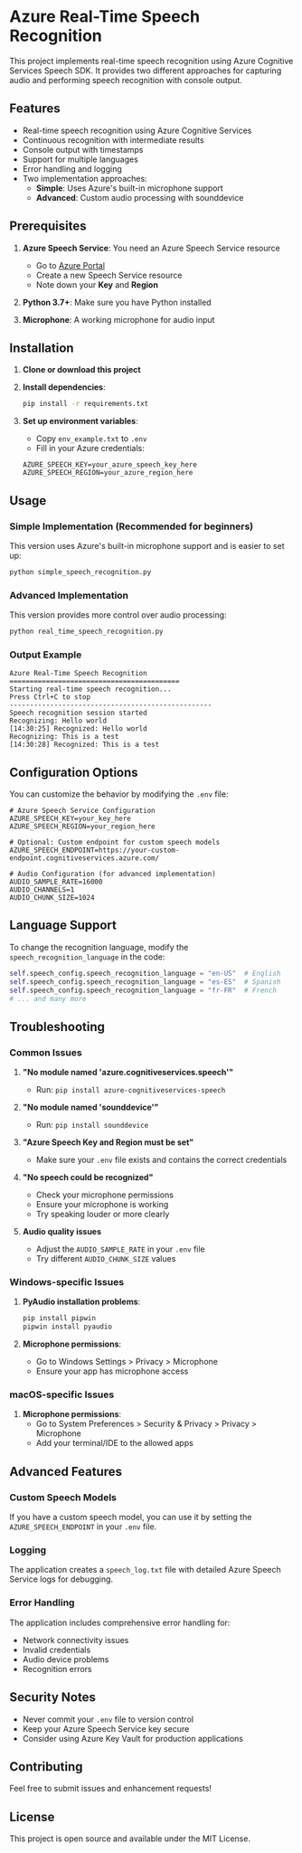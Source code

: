 # Azure Real-Time Speech Recognition

This project implements real-time speech recognition using Azure Cognitive Services Speech SDK. It provides two different approaches for capturing audio and performing speech recognition with console output.

## Features

- Real-time speech recognition using Azure Cognitive Services
- Continuous recognition with intermediate results
- Console output with timestamps
- Support for multiple languages
- Error handling and logging
- Two implementation approaches:
  - **Simple**: Uses Azure's built-in microphone support
  - **Advanced**: Custom audio processing with sounddevice

## Prerequisites

1. **Azure Speech Service**: You need an Azure Speech Service resource
   - Go to [Azure Portal](https://portal.azure.com)
   - Create a new Speech Service resource
   - Note down your **Key** and **Region**

2. **Python 3.7+**: Make sure you have Python installed

3. **Microphone**: A working microphone for audio input

## Installation

1. **Clone or download this project**

2. **Install dependencies**:
   ```bash
   pip install -r requirements.txt
   ```

3. **Set up environment variables**:
   - Copy `env_example.txt` to `.env`
   - Fill in your Azure credentials:
   ```
   AZURE_SPEECH_KEY=your_azure_speech_key_here
   AZURE_SPEECH_REGION=your_azure_region_here
   ```

## Usage

### Simple Implementation (Recommended for beginners)

This version uses Azure's built-in microphone support and is easier to set up:

```bash
python simple_speech_recognition.py
```

### Advanced Implementation

This version provides more control over audio processing:

```bash
python real_time_speech_recognition.py
```

### Output Example

```
Azure Real-Time Speech Recognition
==========================================
Starting real-time speech recognition...
Press Ctrl+C to stop
--------------------------------------------------
Speech recognition session started
Recognizing: Hello world
[14:30:25] Recognized: Hello world
Recognizing: This is a test
[14:30:28] Recognized: This is a test
```

## Configuration Options

You can customize the behavior by modifying the `.env` file:

```env
# Azure Speech Service Configuration
AZURE_SPEECH_KEY=your_key_here
AZURE_SPEECH_REGION=your_region_here

# Optional: Custom endpoint for custom speech models
AZURE_SPEECH_ENDPOINT=https://your-custom-endpoint.cognitiveservices.azure.com/

# Audio Configuration (for advanced implementation)
AUDIO_SAMPLE_RATE=16000
AUDIO_CHANNELS=1
AUDIO_CHUNK_SIZE=1024
```

## Language Support

To change the recognition language, modify the `speech_recognition_language` in the code:

```python
self.speech_config.speech_recognition_language = "en-US"  # English
self.speech_config.speech_recognition_language = "es-ES"  # Spanish
self.speech_config.speech_recognition_language = "fr-FR"  # French
# ... and many more
```

## Troubleshooting

### Common Issues

1. **"No module named 'azure.cognitiveservices.speech'"**
   - Run: `pip install azure-cognitiveservices-speech`

2. **"No module named 'sounddevice'"**
   - Run: `pip install sounddevice`

3. **"Azure Speech Key and Region must be set"**
   - Make sure your `.env` file exists and contains the correct credentials

4. **"No speech could be recognized"**
   - Check your microphone permissions
   - Ensure your microphone is working
   - Try speaking louder or more clearly

5. **Audio quality issues**
   - Adjust the `AUDIO_SAMPLE_RATE` in your `.env` file
   - Try different `AUDIO_CHUNK_SIZE` values

### Windows-specific Issues

1. **PyAudio installation problems**:
   ```bash
   pip install pipwin
   pipwin install pyaudio
   ```

2. **Microphone permissions**:
   - Go to Windows Settings > Privacy > Microphone
   - Ensure your app has microphone access

### macOS-specific Issues

1. **Microphone permissions**:
   - Go to System Preferences > Security & Privacy > Privacy > Microphone
   - Add your terminal/IDE to the allowed apps

## Advanced Features

### Custom Speech Models

If you have a custom speech model, you can use it by setting the `AZURE_SPEECH_ENDPOINT` in your `.env` file.

### Logging

The application creates a `speech_log.txt` file with detailed Azure Speech Service logs for debugging.

### Error Handling

The application includes comprehensive error handling for:
- Network connectivity issues
- Invalid credentials
- Audio device problems
- Recognition errors

## Security Notes

- Never commit your `.env` file to version control
- Keep your Azure Speech Service key secure
- Consider using Azure Key Vault for production applications

## Contributing

Feel free to submit issues and enhancement requests!

## License

This project is open source and available under the MIT License.